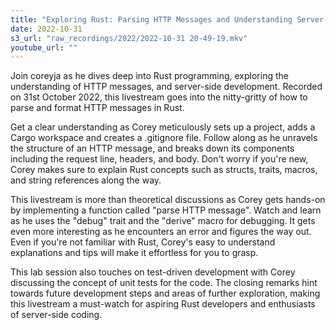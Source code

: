 ```yaml
---
title: "Exploring Rust: Parsing HTTP Messages and Understanding Server-Side Coding"
date: 2022-10-31
s3_url: "raw_recordings/2022/2022-10-31 20-49-19.mkv"
youtube_url: ""
---
```


Join coreyja as he dives deep into Rust programming, exploring the understanding of HTTP messages, and server-side development. Recorded on 31st October 2022, this livestream goes into the nitty-gritty of how to parse and format HTTP messages in Rust.

Get a clear understanding as Corey meticulously sets up a project, adds a Cargo workspace and creates a .gitignore file. Follow along as he unravels the structure of an HTTP message, and breaks down its components including the request line, headers, and body. Don't worry if you're new, Corey makes sure to explain Rust concepts such as structs, traits, macros, and string references along the way.

This livestream is more than theoretical discussions as Corey gets hands-on by implementing a function called "parse HTTP message". Watch and learn as he uses the "debug" trait and the "derive" macro for debugging. It gets even more interesting as he encounters an error and figures the way out. Even if you're not familiar with Rust, Corey's easy to understand explanations and tips will make it effortless for you to grasp.

This lab session also touches on test-driven development with Corey discussing the concept of unit tests for the code. The closing remarks hint towards future development steps and areas of further exploration, making this livestream a must-watch for aspiring Rust developers and enthusiasts of server-side coding.
